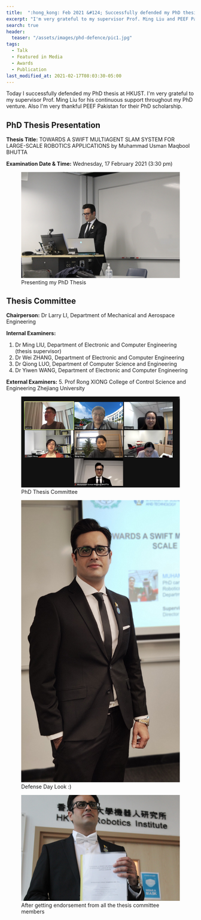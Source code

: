 ```yaml
---
title:  ":hong_kong: Feb 2021 &#124; Successfully defended my PhD thesis."
excerpt: "I'm very grateful to my supervisor Prof. Ming Liu and PEEF Pakistan for their PhD scholarship."
search: true
header:
  teaser: "/assets/images/phd-defence/pic1.jpg"
tags: 
  - Talk
  - Featured in Media
  - Awards
  - Publication
last_modified_at: 2021-02-17T08:03:30-05:00
---
```


Today I successfully defended my PhD thesis at HKUST. I'm very grateful to my supervisor Prof. Ming Liu for his continuous support throughout my PhD venture. Also I'm very thankful PEEF Pakistan for their PhD scholarship.


## PhD Thesis Presentation

**Thesis Title:**
TOWARDS A SWIFT MULTIAGENT SLAM SYSTEM FOR LARGE-SCALE ROBOTICS APPLICATIONS
by
Muhammad Usman Maqbool BHUTTA


**Examination Date & Time:** Wednesday, 17 February 2021 (3:30 pm)


<figure>
    <a href="/assets/images/phd-defence/pic4.jpg"><img src="/assets/images/phd-defence/pic4.jpg"></a>
    <figcaption>Presenting my PhD Thesis</figcaption>
</figure>


## Thesis Committee

**Chairperson:**
Dr Larry LI, Department of Mechanical and Aerospace Engineering

**Internal Examiners:**
1.    Dr Ming LIU, Department of Electronic and Computer Engineering (thesis supervisor)
2.    Dr Wei ZHANG, Department of Electronic and Computer Engineering
3.    Dr Qiong LUO, Department of Computer Science and Engineering
4.    Dr Yiwen WANG, Department of Electronic and Computer Engineering

**External Examiners:**
5.    Prof Rong XIONG
       College of Control Science and Engineering
       Zhejiang University


<figure>
    <a href="/assets/images/phd-defence/Panel.png"><img src="/assets/images/phd-defence/Panel.png"></a>
    <figcaption>PhD Thesis Committee</figcaption>
</figure>

<figure>
    <a href="/assets/images/phd-defence/pic3.jpg"><img src="/assets/images/phd-defence/pic3.jpg"></a>
    <figcaption>Defense Day Look :)</figcaption>
</figure>

<figure>
    <a href="/assets/images/phd-defence/pic2.jpg"><img src="/assets/images/phd-defence/pic2.jpg"></a>
    <figcaption>After getting endorsement from all the thesis committee members</figcaption>
</figure>